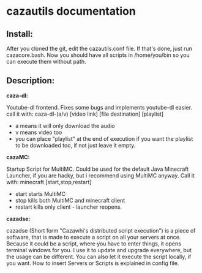 cazautils documentation
=======================

Install:
-------

After you cloned the git, edit the cazautils.conf file.
If that's done, just run cazacore.bash.
Now you should have all scripts in /home/you/bin so you can execute them without path.

Description:
------------

**caza-dl:** 

Youtube-dl frontend. Fixes some bugs and implements youtube-dl easier.
call it with: caza-dl-(a/v) [video link] [file destination] [playlist]

* a means it will only download the audio
* v means video too
* you can place "playlist" at the end of execution if you want the playlist to be downloaded too, if not just leave it empty.

**cazaMC:**

Startup Script for MultiMC. Could be used for the default Java Minecraft Launcher, if you are hacky, but i recommend using MultiMC anyway.
Call it with: minecraft [start,stop,restart]

* start starts MultiMC
* stop kills both MultiMC and minecraft client
* restart kills only client - launcher reopens.


**cazadse:**

cazadse (Short form "Cazawhi's distributed script execution") is a piece of software, that is made to execute a script on all your servers
at once. Because it could be a script, where you have to enter things, it opens terminal windows for you.
I use it to update and upgrade everywhere, but the usage can be different.
You can also let it execute the script locally, if you want.
How to insert Servers or Scripts is explained in config file.
